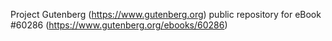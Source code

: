 Project Gutenberg (https://www.gutenberg.org) public repository for
eBook #60286 (https://www.gutenberg.org/ebooks/60286)
